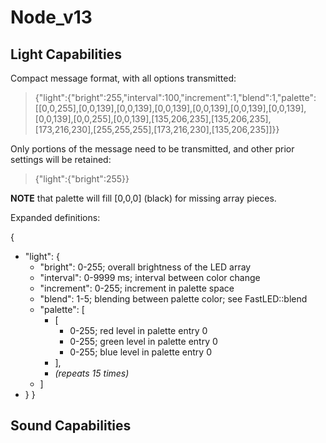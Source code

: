 # Node_v13

## Light Capabilities

Compact message format, with all options transmitted:

>  {"light":{"bright":255,"interval":100,"increment":1,"blend":1,"palette":[[0,0,255],[0,0,139],[0,0,139],[0,0,139],[0,0,139],[0,0,139],[0,0,139],[0,0,139],[0,0,255],[0,0,139],[135,206,235],[135,206,235],[173,216,230],[255,255,255],[173,216,230],[135,206,235]]}}

Only portions of the message need to be transmitted, and other prior settings will be retained:

> {"light":{"bright":255}}

**NOTE** that palette will fill [0,0,0] (black) for missing array pieces.  

Expanded definitions:

{
- "light": {
    - "bright": 0-255; overall brightness of the LED array
    - "interval": 0-9999 ms; interval between color change
    - "increment": 0-255; increment in palette space
    - "blend": 1-5; blending between palette color; see FastLED::blend
    - "palette": [
        - [
            - 0-255; red level in palette entry 0
            - 0-255; green level in palette entry 0
            - 0-255; blue level in palette entry 0
        - ],
        - *(repeats 15 times)*
    - ]
-  }
}



## Sound Capabilities


